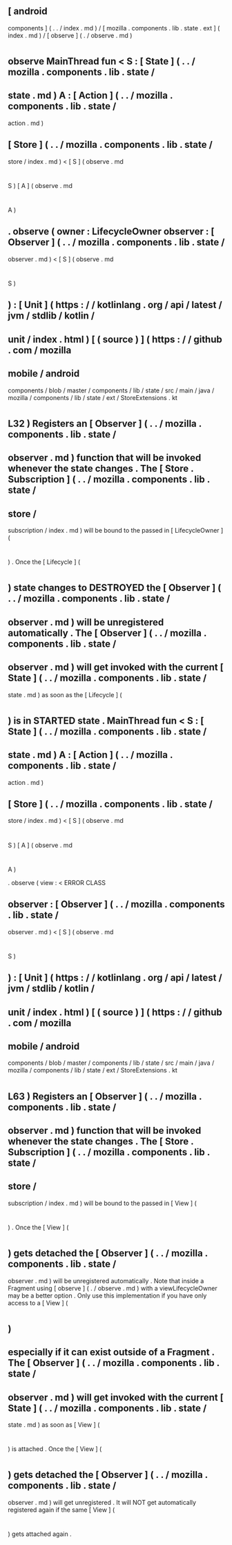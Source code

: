 [
android
-
components
]
(
.
.
/
index
.
md
)
/
[
mozilla
.
components
.
lib
.
state
.
ext
]
(
index
.
md
)
/
[
observe
]
(
.
/
observe
.
md
)
#
observe
MainThread
fun
<
S
:
[
State
]
(
.
.
/
mozilla
.
components
.
lib
.
state
/
-
state
.
md
)
A
:
[
Action
]
(
.
.
/
mozilla
.
components
.
lib
.
state
/
-
action
.
md
)
>
[
Store
]
(
.
.
/
mozilla
.
components
.
lib
.
state
/
-
store
/
index
.
md
)
<
[
S
]
(
observe
.
md
#
S
)
[
A
]
(
observe
.
md
#
A
)
>
.
observe
(
owner
:
LifecycleOwner
observer
:
[
Observer
]
(
.
.
/
mozilla
.
components
.
lib
.
state
/
-
observer
.
md
)
<
[
S
]
(
observe
.
md
#
S
)
>
)
:
[
Unit
]
(
https
:
/
/
kotlinlang
.
org
/
api
/
latest
/
jvm
/
stdlib
/
kotlin
/
-
unit
/
index
.
html
)
[
(
source
)
]
(
https
:
/
/
github
.
com
/
mozilla
-
mobile
/
android
-
components
/
blob
/
master
/
components
/
lib
/
state
/
src
/
main
/
java
/
mozilla
/
components
/
lib
/
state
/
ext
/
StoreExtensions
.
kt
#
L32
)
Registers
an
[
Observer
]
(
.
.
/
mozilla
.
components
.
lib
.
state
/
-
observer
.
md
)
function
that
will
be
invoked
whenever
the
state
changes
.
The
[
Store
.
Subscription
]
(
.
.
/
mozilla
.
components
.
lib
.
state
/
-
store
/
-
subscription
/
index
.
md
)
will
be
bound
to
the
passed
in
[
LifecycleOwner
]
(
#
)
.
Once
the
[
Lifecycle
]
(
#
)
state
changes
to
DESTROYED
the
[
Observer
]
(
.
.
/
mozilla
.
components
.
lib
.
state
/
-
observer
.
md
)
will
be
unregistered
automatically
.
The
[
Observer
]
(
.
.
/
mozilla
.
components
.
lib
.
state
/
-
observer
.
md
)
will
get
invoked
with
the
current
[
State
]
(
.
.
/
mozilla
.
components
.
lib
.
state
/
-
state
.
md
)
as
soon
as
the
[
Lifecycle
]
(
#
)
is
in
STARTED
state
.
MainThread
fun
<
S
:
[
State
]
(
.
.
/
mozilla
.
components
.
lib
.
state
/
-
state
.
md
)
A
:
[
Action
]
(
.
.
/
mozilla
.
components
.
lib
.
state
/
-
action
.
md
)
>
[
Store
]
(
.
.
/
mozilla
.
components
.
lib
.
state
/
-
store
/
index
.
md
)
<
[
S
]
(
observe
.
md
#
S
)
[
A
]
(
observe
.
md
#
A
)
>
.
observe
(
view
:
<
ERROR
CLASS
>
observer
:
[
Observer
]
(
.
.
/
mozilla
.
components
.
lib
.
state
/
-
observer
.
md
)
<
[
S
]
(
observe
.
md
#
S
)
>
)
:
[
Unit
]
(
https
:
/
/
kotlinlang
.
org
/
api
/
latest
/
jvm
/
stdlib
/
kotlin
/
-
unit
/
index
.
html
)
[
(
source
)
]
(
https
:
/
/
github
.
com
/
mozilla
-
mobile
/
android
-
components
/
blob
/
master
/
components
/
lib
/
state
/
src
/
main
/
java
/
mozilla
/
components
/
lib
/
state
/
ext
/
StoreExtensions
.
kt
#
L63
)
Registers
an
[
Observer
]
(
.
.
/
mozilla
.
components
.
lib
.
state
/
-
observer
.
md
)
function
that
will
be
invoked
whenever
the
state
changes
.
The
[
Store
.
Subscription
]
(
.
.
/
mozilla
.
components
.
lib
.
state
/
-
store
/
-
subscription
/
index
.
md
)
will
be
bound
to
the
passed
in
[
View
]
(
#
)
.
Once
the
[
View
]
(
#
)
gets
detached
the
[
Observer
]
(
.
.
/
mozilla
.
components
.
lib
.
state
/
-
observer
.
md
)
will
be
unregistered
automatically
.
Note
that
inside
a
Fragment
using
[
observe
]
(
.
/
observe
.
md
)
with
a
viewLifecycleOwner
may
be
a
better
option
.
Only
use
this
implementation
if
you
have
only
access
to
a
[
View
]
(
#
)
-
especially
if
it
can
exist
outside
of
a
Fragment
.
The
[
Observer
]
(
.
.
/
mozilla
.
components
.
lib
.
state
/
-
observer
.
md
)
will
get
invoked
with
the
current
[
State
]
(
.
.
/
mozilla
.
components
.
lib
.
state
/
-
state
.
md
)
as
soon
as
[
View
]
(
#
)
is
attached
.
Once
the
[
View
]
(
#
)
gets
detached
the
[
Observer
]
(
.
.
/
mozilla
.
components
.
lib
.
state
/
-
observer
.
md
)
will
get
unregistered
.
It
will
NOT
get
automatically
registered
again
if
the
same
[
View
]
(
#
)
gets
attached
again
.
